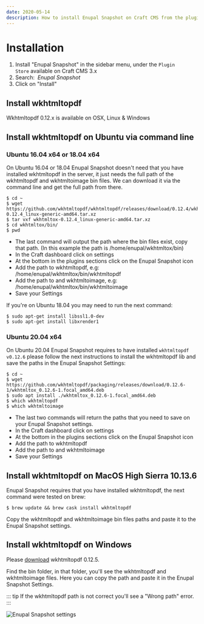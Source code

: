 ```yaml
---
date: 2020-05-14
description: How to install Enupal Snapshot on Craft CMS from the plugin store
---
```


# Installation

1.  Install "Enupal Snapshot" in the sidebar menu, under the `Plugin Store` available on Craft CMS 3.x
2.  Search:  _Enupal Snapshot_
3.  Click on "Install"

## Install wkhtmltopdf

Wkhtmltopdf 0.12.x is available on OSX, Linux & Windows

## Install wkhtmltopdf on Ubuntu via command line

### Ubuntu 16.04 x64 or 18.04 x64

On Ubuntu 16.04 or 18.04 Enupal Snapshot doesn't need that you have installed wkhtmltopdf in the server, it just needs the full path of the wkhtmltopdf and wkhtmltoimage bin files. We can download it via the command line and get the full path from there. 

```plaintext
$ cd ~
$ wget https://github.com/wkhtmltopdf/wkhtmltopdf/releases/download/0.12.4/wkhtmltox-0.12.4_linux-generic-amd64.tar.xz
$ tar vxf wkhtmltox-0.12.4_linux-generic-amd64.tar.xz
$ cd wkhtmltox/bin/
$ pwd
```

* The last command will output the path where the bin files exist, copy that path. (In this example the path is /home/enupal/wkhtmltox/bin)
* In the Craft dashboard click on settings
* At the bottom in the plugins sections click on the Enupal Snapshot icon
* Add the path to wkhtmltopdf, e.g:  /home/enupal/wkhtmltox/bin/wkhtmltopdf
* Add the path to and wkhtmltoimage, e.g:  /home/enupal/wkhtmltox/bin/wkhtmltoimage
* Save your Settings

If you're on Ubuntu 18.04 you may need to run the next command:

```plaintext
$ sudo apt-get install libssl1.0-dev
$ sudo apt-get install libxrender1
```

### Ubuntu 20.04 x64

On Ubuntu 20.04 Enupal Snapshot requires to have installed `wkhtmltopdf v0.12.6` please follow the next instructions to install the wkhtmltopdf lib and save the paths in the Enupal Snapshot Settings: 

```plaintex
$ cd ~
$ wget https://github.com/wkhtmltopdf/packaging/releases/download/0.12.6-1/wkhtmltox_0.12.6-1.focal_amd64.deb
$ sudo apt install ./wkhtmltox_0.12.6-1.focal_amd64.deb
$ which wkhtmltopdf
$ which wkhtmltoimage
```

* The last two commands will return the paths that you need to save on your Enupal Snapshot settings.
* In the Craft dashboard click on settings
* At the bottom in the plugins sections click on the Enupal Snapshot icon
* Add the path to wkhtmltopdf
* Add the path to and wkhtmltoimage
* Save your Settings

## Install wkhtmltopdf on MacOS High Sierra 10.13.6

Enupal Snapshot requires that you have installed wkhtmltopdf, the next command were tested on brew:

```plaintext
$ brew update && brew cask install wkhtmltopdf
```

Copy the wkhtmltopdf and wkhtmltoimage bin files paths and paste it to the Enupal Snapshot settings.

## Install wkhtmltopdf on Windows

Please [download](https://wkhtmltopdf.org/downloads.html) wkhtmltopdf 0.12.5.  

Find the bin folder, in that folder, you'll see the wkhtmltopdf and wkhtmltoimage files. Here you can copy the path and paste it in the Enupal Snapshot Settings.

::: tip
If the wkhtmltopdf path is not correct you'll see a "Wrong path" error.
:::

![Enupal Snapshot settings](https://enupal.com/assets/docs/enupal-snapshot-25.png)